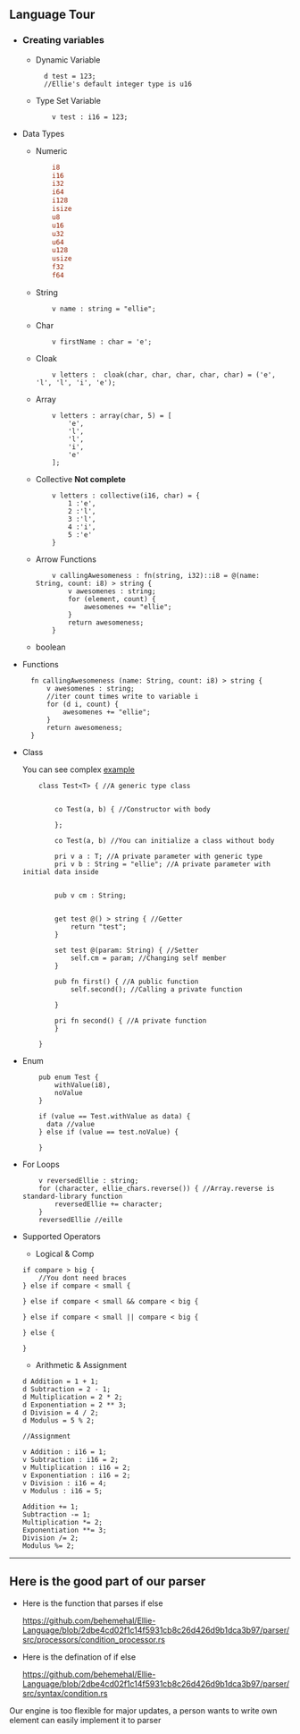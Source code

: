 ## Language Tour

- ### Creating variables
  - Dynamic Variable
    ```ellie
      d test = 123;
      //Ellie's default integer type is u16
    ```
  - Type Set Variable
    ```ellie
        v test : i16 = 123;
    ```
- Data Types

  - Numeric
    ```rust
        i8
        i16
        i32
        i64
        i128
        isize
        u8
        u16
        u32
        u64
        u128
        usize
        f32
        f64
    ```
  - String
    ```ellie
        v name : string = "ellie";
    ```
  - Char
    ```ellie
        v firstName : char = 'e';
    ```
  - Cloak
    ```ellie
        v letters :  cloak(char, char, char, char, char) = ('e', 'l', 'l', 'i', 'e');
    ```
  - Array
    ```ellie
        v letters : array(char, 5) = [
            'e',
            'l',
            'l',
            'i',
            'e'
        ];
    ```
  - Collective **Not complete**
    ```ellie
        v letters : collective(i16, char) = {
            1 :'e',
            2 :'l',
            3 :'l',
            4 :'i',
            5 :'e'
        }
    ```
  - Arrow Functions
    ```ellie
        v callingAwesomeness : fn(string, i32)::i8 = @(name: String, count: i8) > string {
            v awesomenes : string;
            for (element, count) {
                awesomenes += "ellie";
            }
            return awesomeness;
        }
    ```
  - boolean

- Functions

  ```ellie
    fn callingAwesomeness (name: String, count: i8) > string {
        v awesomenes : string;
        //iter count times write to variable i
        for (d i, count) {
            awesomenes += "ellie";
        }
        return awesomeness;
    }

  ```

- Class

  You can see complex [example](./examples/arrayChunker.ei)

  ```ellie
      class Test<T> { //A generic type class


          co Test(a, b) { //Constructor with body

          };

          co Test(a, b) //You can initialize a class without body

          pri v a : T; //A private parameter with generic type
          pri v b : String = "ellie"; //A private parameter with initial data inside


          pub v cm : String;


          get test @() > string { //Getter
              return "test";
          }

          set test @(param: String) { //Setter
              self.cm = param; //Changing self member
          }

          pub fn first() { //A public function
              self.second(); //Calling a private function

          }

          pri fn second() { //A private function
          }

      }
  ```

- Enum

  ```ellie
      pub enum Test {
          withValue(i8),
          noValue
      }

      if (value == Test.withValue as data) {
        data //value
      } else if (value == test.noValue) {

      }
  ```

- For Loops
  ```ellie
      v reversedEllie : string;
      for (character, ellie_chars.reverse()) { //Array.reverse is standard-library function
          reversedEllie += character;
      }
      reversedEllie //eille
  ```
- Supported Operators

  - Logical & Comp

  ```ellie
  if compare > big {
      //You dont need braces
  } else if compare < small {

  } else if compare < small && compare < big {

  } else if compare < small || compare < big {

  } else {

  }
  ```

  - Arithmetic & Assignment

  ```ellie
  d Addition = 1 + 1;
  d Subtraction = 2 - 1;
  d Multiplication = 2 * 2;
  d Exponentiation = 2 ** 3;
  d Division = 4 / 2;
  d Modulus = 5 % 2;

  //Assignment

  v Addition : i16 = 1;
  v Subtraction : i16 = 2;
  v Multiplication : i16 = 2;
  v Exponentiation : i16 = 2;
  v Division : i16 = 4;
  v Modulus : i16 = 5;

  Addition += 1;
  Subtraction -= 1;
  Multiplication *= 2;
  Exponentiation **= 3;
  Division /= 2;
  Modulus %= 2;
  ```

---

## Here is the good part of our parser

- Here is the function that parses if else

  https://github.com/behemehal/Ellie-Language/blob/2dbe4cd02f1c14f5931cb8c26d426d9b1dca3b97/parser/src/processors/condition_processor.rs

- Here is the defination of if else

  https://github.com/behemehal/Ellie-Language/blob/2dbe4cd02f1c14f5931cb8c26d426d9b1dca3b97/parser/src/syntax/condition.rs

Our engine is too flexible for major updates, a person wants to write own
element can easily implement it to parser
